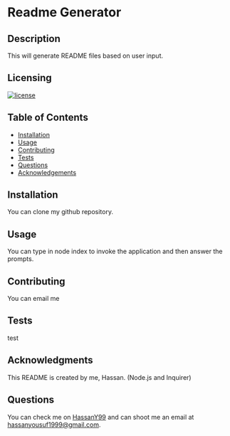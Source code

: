 # Readme Generator

  ## Description

  This will generate README files based on user input.

  ## Licensing

  [![license](https://img.shields.io/badge/license-MIT-blue)](https://shields.io)

  ## Table of Contents
  - [Installation](#installation)
  - [Usage](#usage)
  - [Contributing](#contributing)
  - [Tests](#tests)
  - [Questions](#questions)
  - [Acknowledgements](#acknowledgements)

  ## Installation

  You can clone my github repository.

  ## Usage

  You can type in node index to invoke the application and then answer the prompts.

  ## Contributing

  You can email me

  ## Tests

  test

  ## Acknowledgments

  This README is created by me, Hassan. (Node.js and Inquirer)

  ## Questions

  You can check me on [HassanY99](https://github.com/HassanY99) and can shoot me an email at hassanyousuf1999@gmail.com.
